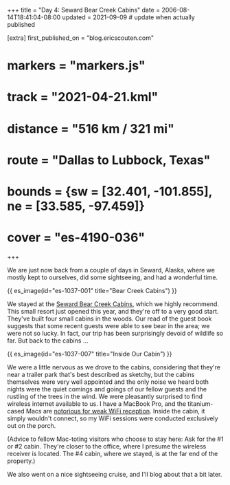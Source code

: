 +++
title = "Day 4: Seward Bear Creek Cabins"
date = 2006-08-14T18:41:04-08:00
updated = 2021-09-09 # update when actually published

[extra]
first_published_on = "blog.ericscouten.com"
# markers = "markers.js"
# track = "2021-04-21.kml"
# distance = "516 km / 321 mi"
# route = "Dallas to Lubbock, Texas"
# bounds = {sw = [32.401, -101.855], ne = [33.585, -97.459]}
# cover = "es-4190-036"
+++

We are just now back from a couple of days in Seward, Alaska, where we mostly kept to ourselves, did some sightseeing, and had a wonderful time.

{{ es_image(id="es-1037-001" title="Bear Creek Cabins") }}

We stayed at the [Seward Bear Creek Cabins](http://www.sewardbearcreekcabins.com), which we highly recommend. This small resort just opened this year, and they're off to a very good start. They've built four small cabins in the woods. Our read of the guest book suggests that some recent guests were able to see bear in the area; we were not so lucky. In fact, our trip has been surprisingly devoid of wildlife so far. But back to the cabins ...

{{ es_image(id="es-1037-007" title="Inside Our Cabin") }}

We were a little nervous as we drove to the cabins, considering that they're near a trailer park that's best described as sketchy, but the cabins themselves were very well appointed and the only noise we heard both nights were the quiet comings and goings of our fellow guests and the rustling of the trees in the wind. We were pleasantly surprised to find wireless internet available to us. I have a MacBook Pro, and the titanium-cased Macs are [notorious for weak WiFi reception](http://www.macworld.com/2006/02/reviews/mbpromain/index.php). Inside the cabin, it simply wouldn't connect, so my WiFi sessions were conducted exclusively out on the porch.

(Advice to fellow Mac-toting visitors who choose to stay here: Ask for the #1 or #2 cabin. They're closer to the office, where I presume the wireless receiver is located. The #4 cabin, where we stayed, is at the far end of the property.)

We also went on a nice sightseeing cruise, and I'll blog about that a bit later.
